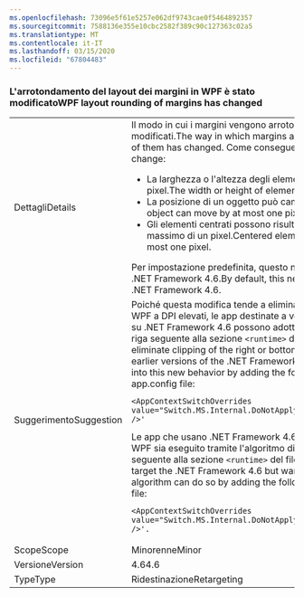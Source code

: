 ```yaml
---
ms.openlocfilehash: 73096e5f61e5257e062df9743cae0f5464892357
ms.sourcegitcommit: 7588136e355e10cbc2582f389c90c127363c02a5
ms.translationtype: MT
ms.contentlocale: it-IT
ms.lasthandoff: 03/15/2020
ms.locfileid: "67804483"
---
```

### <a name="wpf-layout-rounding-of-margins-has-changed"></a><span data-ttu-id="d9077-101">L'arrotondamento del layout dei margini in WPF è stato modificato</span><span class="sxs-lookup"><span data-stu-id="d9077-101">WPF layout rounding of margins has changed</span></span>

|   |   |
|---|---|
|<span data-ttu-id="d9077-102">Dettagli</span><span class="sxs-lookup"><span data-stu-id="d9077-102">Details</span></span>|<span data-ttu-id="d9077-103">Il modo in cui i margini vengono arrotondati e i bordi e lo sfondo al loro interno vengono modificati.</span><span class="sxs-lookup"><span data-stu-id="d9077-103">The way in which margins are rounded and borders and the background inside of them has changed.</span></span> <span data-ttu-id="d9077-104">Come conseguenza di questo cambiamento:</span><span class="sxs-lookup"><span data-stu-id="d9077-104">As a result of this change:</span></span><ul><li><span data-ttu-id="d9077-105">La larghezza o l'altezza degli elementi può aumentare o diminuire al massimo di un pixel.</span><span class="sxs-lookup"><span data-stu-id="d9077-105">The width or height of elements may grow or shrink by at most one pixel.</span></span></li><li><span data-ttu-id="d9077-106">La posizione di un oggetto può cambiare al massimo di un pixel.</span><span class="sxs-lookup"><span data-stu-id="d9077-106">The placement of an object can move by at most one pixel.</span></span></li><li><span data-ttu-id="d9077-107">Gli elementi centrati possono risultare decentrati in orizzontale o in verticale al massimo di un pixel.</span><span class="sxs-lookup"><span data-stu-id="d9077-107">Centered elements can be vertically or horizontally off center by at most one pixel.</span></span></li></ul><span data-ttu-id="d9077-108">Per impostazione predefinita, questo nuovo layout è disponibile solo per app destinate a .NET Framework 4.6.</span><span class="sxs-lookup"><span data-stu-id="d9077-108">By default, this new layout is enabled only for apps that target the .NET Framework 4.6.</span></span>|
|<span data-ttu-id="d9077-109">Suggerimento</span><span class="sxs-lookup"><span data-stu-id="d9077-109">Suggestion</span></span>|<span data-ttu-id="d9077-110">Poiché questa modifica tende a eliminare il ritaglio del lato destro o inferiore dei controlli WPF a DPI elevati, le app destinate a versioni precedenti di .NET Framework ma eseguite su .NET Framework 4.6 possono adottare questo nuovo comportamento aggiungendo la riga seguente alla sezione <code>&lt;runtime&gt;</code> del file app.config:</span><span class="sxs-lookup"><span data-stu-id="d9077-110">Since this modification tends to eliminate clipping of the right or bottom of WPF controls at high DPIs, apps that target earlier versions of the .NET Framework but are running on the .NET Framework 4.6 can opt into this new behavior by adding the following line to the <code>&lt;runtime&gt;</code> section of the app.config file:</span></span><pre><code class="lang-xml">&lt;AppContextSwitchOverrides value=&quot;Switch.MS.Internal.DoNotApplyLayoutRoundingToMarginsAndBorderThickness=false&quot; /&gt;&#39;&#13;&#10;</code></pre><span data-ttu-id="d9077-111">Le app che usano .NET Framework 4.6, ma che richiedono che il rendering dei controlli WPF sia eseguito tramite l'algoritmo di layout precedente, possono aggiungere la riga seguente alla sezione <code>&lt;runtime&gt;</code> del file app.config per raggiungere tale scopo:</span><span class="sxs-lookup"><span data-stu-id="d9077-111">Apps that target the .NET Framework 4.6 but want WPF controls to render using the previous layout algorithm can do so by adding the following line to the <code>&lt;runtime&gt;</code> section of the app.config file:</span></span><pre><code class="lang-xml">&lt;AppContextSwitchOverrides value=&quot;Switch.MS.Internal.DoNotApplyLayoutRoundingToMarginsAndBorderThickness=true&quot; /&gt;&#39;.&#13;&#10;</code></pre>|
|<span data-ttu-id="d9077-112">Scope</span><span class="sxs-lookup"><span data-stu-id="d9077-112">Scope</span></span>|<span data-ttu-id="d9077-113">Minorenne</span><span class="sxs-lookup"><span data-stu-id="d9077-113">Minor</span></span>|
|<span data-ttu-id="d9077-114">Versione</span><span class="sxs-lookup"><span data-stu-id="d9077-114">Version</span></span>|<span data-ttu-id="d9077-115">4.6</span><span class="sxs-lookup"><span data-stu-id="d9077-115">4.6</span></span>|
|<span data-ttu-id="d9077-116">Type</span><span class="sxs-lookup"><span data-stu-id="d9077-116">Type</span></span>|<span data-ttu-id="d9077-117">Ridestinazione</span><span class="sxs-lookup"><span data-stu-id="d9077-117">Retargeting</span></span>|
